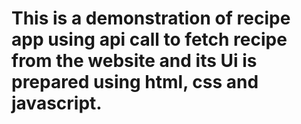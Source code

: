 # This is a demonstration of recipe app using api call to fetch recipe from the website and its Ui is prepared using html, css and javascript.
